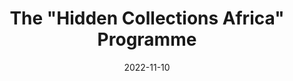 ---
title: 'The "Hidden Collections Africa" Programme'
image: /assets/images/shane-rounce-DNkoNXQti3c-unsplash.jpg
date: 2022-11-10
tags: news
class: ubuntu
link_to: https://ubuntunet.net/2022/11/the-hidden-collections-africa-programme-ubuntunet-alliance-partnership-agreement-with-the-council-on-library-information-resources-clir/
---